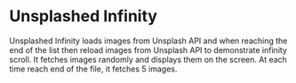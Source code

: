 # Unsplashed Infinity

Unsplashed Infinity loads images from Unsplash API and when reaching the end of the list then reload images from Unsplash API to demonstrate infinity scroll. It fetches images randomly and displays them on the screen. At each time reach end of the file, it fetches 5 images.
